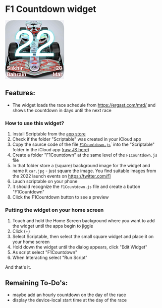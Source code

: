 
# F1 Countdown widget

![widget](https://github.com/Svalbard15/scriptable-widgets/blob/main/widget40.png "F1 Countdown widget")

## Features:

* The widget loads the race schedule from https://ergast.com/mrd/ and shows the countdown in days until the next race


### How to use this widget?

1. Install Scriptable from the [app store](https://apps.apple.com/us/app/scriptable/id1405459188)
1. Check if the folder "Scriptable" was created in your iCloud app
1. Copy the source code of the file [`F1Countdown.js`](/F1Countdown.js)` into the "Scriptable" folder in the iCloud app ([raw JS here](https://raw.githubusercontent.com/Svalbard15/scriptable-widgets/main/F1Countdown.js))
1. Create a folder "F1Countdown" at the same level of the `F1Countdown.js` file 
1. In that folder store a (square) background image for the widget and name it `car.jpg` - just square the image. You find suitable images from the 2022 launch events on https://twitter.com/f1
1. Lauch scriptable on your phone
1. It should recognize the `F1Countdown.js` file and create a button "F1Countdown"
1. Click the F1Countdown button to see a preview


### Putting the widget on your home screen

1. Touch and hold the Home Screen background where you want to add the widget until the apps begin to jiggle
1. Click (+)
1. Select Scriptable, then select the small square widget and place it on your home screen
1. Hold down the widget until the dialog appears, click "Edit Widget"
1. As script select "F1Countdown"
1. When Interacting select "Run Script"

And that's it. 



## Remaining To-Do's:
* maybe add an hourly countdown on the day of the race
* display the device-local start time at the day of the race
